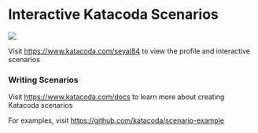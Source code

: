 # Interactive Katacoda Scenarios

[![](http://shields.katacoda.com/katacoda/seyal84/count.svg)](https://www.katacoda.com/seyal84 "Get your profile on Katacoda.com")

Visit https://www.katacoda.com/seyal84 to view the profile and interactive scenarios

### Writing Scenarios
Visit https://www.katacoda.com/docs to learn more about creating Katacoda scenarios

For examples, visit https://github.com/katacoda/scenario-example
